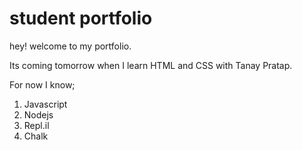 # student portfolio

hey! welcome to my portfolio. 

Its coming tomorrow when I learn HTML and CSS with Tanay Pratap.

For now I know;
1. Javascript
1. Nodejs
1. Repl.il
1. Chalk